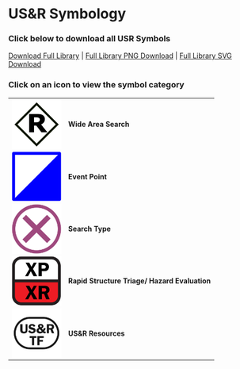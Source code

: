 # US&R Symbology
### Click below to download all USR Symbols<br>
<a href="https://github.com/NAPSG/USR-Symbology/raw/main/USR_Symbology_FullLibrary.zip">Download Full Library</a> | <a href="https://github.com/NAPSG/USR-Symbology/raw/main/usrsymbols_png.zip">Full Library PNG Download</a> | <a href="https://github.com/NAPSG/USR-Symbology/raw/main/usrsymbols_svg.zip">Full Library SVG Download</a>


### Click on an icon to view the symbol category
|            |                     |
| ---------- | ------------------- | 
| <a href="https://github.com/NAPSG/USR-Symbology/tree/main/Wide%20Area%20Search"><img src="https://raw.githubusercontent.com/NAPSG/USR-Symbology/main/Wide%20Area%20Search/Search%20Human%20Interaction/SVGs/USR_WideAreaSearch_SearchHumanInteractions_Rescued.svg" align="center" width="100px"/></a> | **Wide Area Search** <br> |
| <a href="https://github.com/NAPSG/USR-Symbology/tree/main/Event%20Point"><img src="https://raw.githubusercontent.com/NAPSG/USR-Symbology/main/Event%20Point/SVGs/USR_EventPoint_OtherIncidentSupport_IncidentCommandPost.svg" align="center" width="100px"/></a> | **Event Point** <br> |
| <a href="https://github.com/NAPSG/USR-Symbology/tree/main/Waypoint%20Search%20Type"><img src="https://raw.githubusercontent.com/NAPSG/USR-Symbology/main/Waypoint%20Search%20Type/SVGs/USR_WaypointSearchType_Targeted.svg" align="center" width="100px"/></a> | **Search Type** <br> |
| <a href="https://github.com/NAPSG/USR-Symbology/tree/main/Rapid%20Structure%20Triage%20and%20Hazard%20Evaluation"><img src="https://raw.githubusercontent.com/NAPSG/USR-Symbology/main/Rapid%20Structure%20Triage%20and%20Hazard%20Evaluation/Rapid%20Structure%20Triage/SVGs/USR_RapidStructureTriage_HighProbabilityHighRisk.svg" align="center" width="100px"/></a> | **Rapid Structure Triage/ Hazard Evaluation** <br> |
| <a href="https://github.com/NAPSG/USR-Symbology/tree/main/Resource"><img src="https://raw.githubusercontent.com/NAPSG/USR-Symbology/main/Resource/SVGs/USR_Resource_USRTaskForce.svg" align="center" width="100px"/></a> | **US&R Resources** <br> |
